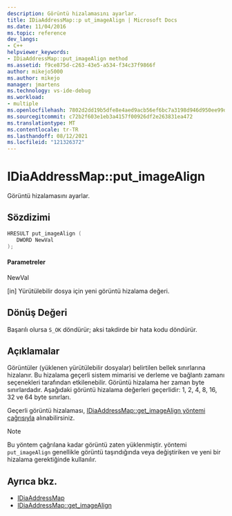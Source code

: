 ```yaml
---
description: Görüntü hizalamasını ayarlar.
title: IDiaAddressMap::p ut_imageAlign | Microsoft Docs
ms.date: 11/04/2016
ms.topic: reference
dev_langs:
- C++
helpviewer_keywords:
- IDiaAddressMap::put_imageAlign method
ms.assetid: f9ce875d-c263-43e5-a534-f34c37f9866f
author: mikejo5000
ms.author: mikejo
manager: jmartens
ms.technology: vs-ide-debug
ms.workload:
- multiple
ms.openlocfilehash: 7802d2dd19b5dfe8e4aed9acb56ef6bc7a3198d946d950ee99d8e6ba69e975a8
ms.sourcegitcommit: c72b2f603e1eb3a4157f00926df2e263831ea472
ms.translationtype: MT
ms.contentlocale: tr-TR
ms.lasthandoff: 08/12/2021
ms.locfileid: "121326372"
---
```

# <a name="idiaaddressmapput_imagealign"></a>IDiaAddressMap::put_imageAlign
Görüntü hizalamasını ayarlar.

## <a name="syntax"></a>Sözdizimi

```C++
HRESULT put_imageAlign ( 
   DWORD NewVal
);
```

#### <a name="parameters"></a>Parametreler
 NewVal

[in] Yürütülebilir dosya için yeni görüntü hizalama değeri.

## <a name="return-value"></a>Dönüş Değeri
 Başarılı olursa `S_OK` döndürür; aksi takdirde bir hata kodu döndürür.

## <a name="remarks"></a>Açıklamalar
 Görüntüler (yüklenen yürütülebilir dosyalar) belirtilen bellek sınırlarına hizalanır. Bu hizalama geçerli sistem mimarisi ve derleme ve bağlantı zamanı seçenekleri tarafından etkilenebilir. Görüntü hizalama her zaman byte sınırlardadır. Aşağıdaki görüntü hizalama değerleri geçerlidir: 1, 2, 4, 8, 16, 32 ve 64 byte sınırları.

 Geçerli görüntü hizalaması, [IDiaAddressMap::get_imageAlign yöntemi çağrısıyla](../../debugger/debug-interface-access/idiaaddressmap-get-imagealign.md) alınabilirsiniz.

> [!NOTE]
> Bu yöntem çağrılana kadar görüntü zaten yüklenmiştir. yöntemi `put_imageAlign` genellikle görüntü taşındığında veya değiştiriken ve yeni bir hizalama gerektiğinde kullanılır.

## <a name="see-also"></a>Ayrıca bkz.
- [IDiaAddressMap](../../debugger/debug-interface-access/idiaaddressmap.md)
- [IDiaAddressMap::get_imageAlign](../../debugger/debug-interface-access/idiaaddressmap-get-imagealign.md)
